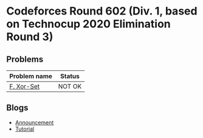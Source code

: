# Codeforces Round 602 (Div. 1, based on Technocup 2020 Elimination Round 3)

## Problems

|Problem name|Status|
|------------|---------|
| [F. Xor-Set](problems/F._Xor-Set.md)|NOT OK|
## Blogs

- [Announcement](blogs/Announcement.md)
- [Tutorial](blogs/Tutorial.md)
